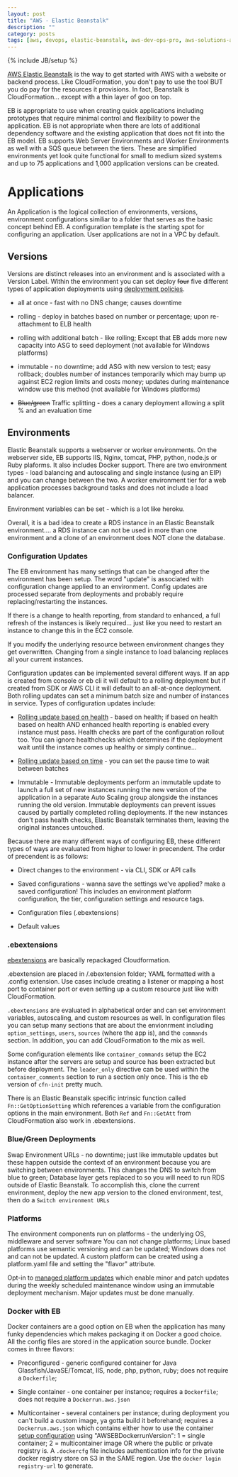 ```yaml
---
layout: post
title: "AWS - Elastic Beanstalk"
description: ""
category: posts
tags: [aws, devops, elastic-beanstalk, aws-dev-ops-pro, aws-solutions-arch-pro]
---
```

{% include JB/setup %}

[AWS Elastic Beanstalk](https://aws.amazon.com/elasticbeanstalk/) is the way to get started with AWS with a website or backend process. Like CloudFormation, you don't pay to use the tool BUT you do pay for the resources it provisions. In fact, Beanstalk is CloudFormation... except with a thin layer of goo on top.

EB is appropriate to use when creating quick applications including prototypes that require minimal control and flexibility to power the application. EB is not appropriate when there are lots of additional dependency software and the existing application that does not fit into the EB model. EB supports Web Server Environments and Worker Environments as well with a SQS queue between the tiers. These are simplified environments yet look quite functional for small to medium sized systems and up to 75 applications and 1,000 application versions can be created. 

# Applications

An Application is the logical collection of environments, versions, environment configurations similiar to a folder that serves as the basic concept behind EB. A configuration template is the starting spot for configuring an application. User applications are not in a VPC by default.

## Versions

Versions are distinct releases into an environment and is associated with a Version Label. Within the environment you can set deploy ~~four~~ five different types of application deployments using [deployment policies](http://docs.aws.amazon.com/elasticbeanstalk/latest/dg/using-features.deploy-existing-version.html). 

- all at once - fast with no DNS change; causes downtime 
  
- rolling - deploy in batches based on number or percentage; upon re-attachment to ELB health

- rolling with additional batch - like rolling; Except that EB adds more new capacity into ASG to seed deployment (not available for Windows platforms)
  
- immutable - no downtime; add ASG with new version to test; easy rollback; doubles number of instances temporarily which may bump up against EC2 region limits and costs money; updates during maintenance window use this method (not available for Windows platforms)

- ~~Blue/green~~ Traffic splitting - does a canary deployment allowing a split % and an evaluation time

## Environments 

Elastic Beanstalk supports a webserver or worker environments. On the webserver side, EB supports IIS, Nginx, tomcat, PHP, python, node.js or Ruby plaforms. It also includes Docker support. There are two environment types - load balancing and autoscaling and single instance (using an EIP) and you can change between the two. A worker environment tier for a web application processes background tasks and does not include a load balancer.

Environment variables can be set - which is a lot like heroku.

Overall, it is a bad idea to create a RDS instance in an Elastic Beanstalk environment.... a RDS instance can not be used in more than one environment and a clone of an environment does NOT clone the database.

### Configuration Updates

The EB environment has many settings that can be changed after the environment has been setup. The word "update" is associated with configuration change applied to an environment. Config updates are processed separate from deployments and probably require replacing/restarting the instances. 

If there is a change to health reporting, from standard to enhanced, a full refresh of the instances is likely required... just like you need to restart an instance to change this in the EC2 console. 

If you modify the underlying resource between environment changes they get overwritten. Changing from a single instance to load balancing replaces all your current instances. 

Configuration updates can be implemented several different ways. If an app is created from console or eb cli it will default to a rolling deployment but if created from SDK or AWS CLI it will default to an all-at-once deployment. Both rolling updates can set a minimum batch size and number of instances in service. Types of configuration updates include:

- [Rolling update based on health](https://docs.aws.amazon.com/elasticbeanstalk/latest/dg/using-features.rollingupdates.html?icmpid=docs_elasticbeanstalk_console) - based on health; if based on health based on health AND enhanced health reporting is enabled every instance must pass. Health checks are part of the configuration rollout too. You can ignore healthchecks which determines if the deployment wait until the instance comes up healthy or simply continue... 

- [Rolling update based on time](https://docs.aws.amazon.com/elasticbeanstalk/latest/dg/using-features.rollingupdates.html?icmpid=docs_elasticbeanstalk_console) - you can set the pause time to wait between batches 

- Immutable - Immutable deployments perform an immutable update to launch a full set of new instances running the new version of the application in a separate Auto Scaling group alongside the instances running the old version. Immutable deployments can prevent issues caused by partially completed rolling deployments. If the new instances don't pass health checks, Elastic Beanstalk terminates them, leaving the original instances untouched.
 
Because there are many different ways of configuring EB, these different types of ways are evaluated from higher to lower in precendent. The order of precendent is as follows:

- Direct changes to the environment - via CLI, SDK or API calls

- Saved configurations - wanna save the settings we've applied? make a saved configuration! This includes an environment platform configuration, the tier, configuration settings and resource tags.

- Configuration files (.ebextensions) 

- Default values

### .ebextensions 

[ebextensions](https://docs.aws.amazon.com/elasticbeanstalk/latest/dg/ebextensions.html) are basically repackaged Cloudformation. 

.ebextension are placed in /.ebextension folder; YAML formatted with a .config extension. Use cases include creating a listener or mapping a host port to container port or even setting up a custom resource just like with CloudFormation.

`.ebextensions` are evaluated in alphabetical order and can set environment variables, autoscaling, and custom resources as well. In configuration files you can setup many sections that are about the envionrment including `option_settings`, `users`, `sources` (where the app is), and the `commands` section. In addition, you can add CloudFormation to the mix as well. 

Some configuration elements like `container_commands` setup the EC2 instance after the servers are setup and source has been extracted but before deployment. The `leader_only` directive can be used within the `container_comments` section to run a section only once. This is the eb version of `cfn-init` pretty much.

There is an Elastic Beanstalk specific intrinsic function called `Fn::GetOptionSetting` which references a variable from the configuration options in the main environment. Both `Ref` and `Fn::GetAtt` from CloudFormation also work in .ebextensions.

### Blue/Green Deployments

Swap Environment URLs - no downtime; just like immutable updates but these happen outside the context of an environment because you are switching between environments. This changes the DNS to switch from blue to green; Database layer gets replaced to so you will need to run RDS outside of Elastic Beanstalk. To accomplish this, clone the current environment, deploy the new app version to the cloned environment, test, then do a `Switch environment URLs`

### Platforms

The environment components run on platforms - the underlying OS, middleware and server software  You can not change platforms; Linux based platforms use semantic versioning and can be updated; Windows does not and can not be updated. A custom platform can be created using a platform.yaml file and setting the "flavor" attribute.

Opt-in to [managed platform updates](http://docs.aws.amazon.com/elasticbeanstalk/latest/dg/environment-platform-update-managed.html#environment-platform-update-managed-window) which enable minor and patch updates during the weekly scheduled maintenance window using an immutable deployment mechanism. Major updates must be done manually.

### Docker with EB

Docker containers are a good option on EB when the application has many funky dependencies which makes packaging it on Docker a good choice. All the config files are stored in the application source bundle. Docker comes in three flavors:

- Preconfigured - generic configured container for Java Glassfish/JavaSE/Tomcat, IIS, node, php, python, ruby; does not require a `Dockerfile`;

- Single container - one container per instance; requires a `Dockerfile`; does not require a `Dockerrun.aws.json`

- Multicontainer - several containers per instance; during deployment you can't build a custom image, ya gotta build it beforehand; requires a `Dockerrun.aws.json` which contains either how to use the container [setup configuration](http://docs.aws.amazon.com/elasticbeanstalk/latest/dg/create_deploy_docker_v2config.html) using "AWSEBDockerrunVersion": 1 = single container; 2 = multicontainer image OR where the public or private registry is. A `.dockercfg` file includes authentication info for the private docker registry store on S3 in the SAME region. Use the `docker login registry-url` to generate.


